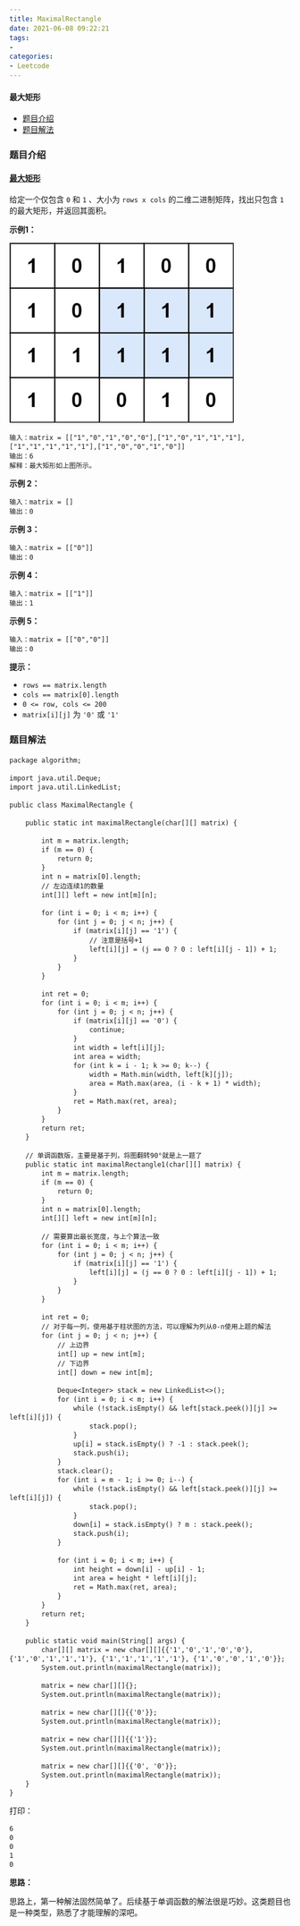 ```yaml
---
title: MaximalRectangle
date: 2021-06-08 09:22:21
tags:
- 
categories:
- Leetcode 
---
```




#### 最大矩形

- [题目介绍](https://yangtzeshore.github.io/2021/06/08/MaximalRectangle/#题目介绍)
- [题目解法](https://yangtzeshore.github.io/2021/06/08/MaximalRectangle/#题目解法)

### 题目介绍

#### [最大矩形](https://leetcode-cn.com/problems/maximal-rectangle/)

给定一个仅包含 `0` 和 `1` 、大小为 `rows x cols` 的二维二进制矩阵，找出只包含 `1` 的最大矩形，并返回其面积。

**示例1：**

![img](https://raw.githubusercontent.com/yangtzeshore/images/main/Leetcode/maximal.jpg)

```
输入：matrix = [["1","0","1","0","0"],["1","0","1","1","1"],["1","1","1","1","1"],["1","0","0","1","0"]]
输出：6
解释：最大矩形如上图所示。
```

**示例 2：**

```
输入：matrix = []
输出：0
```

**示例 3：**

```
输入：matrix = [["0"]]
输出：0
```

**示例 4：**

```
输入：matrix = [["1"]]
输出：1
```

**示例 5：**

```
输入：matrix = [["0","0"]]
输出：0
```

**提示：**

- `rows == matrix.length`
- `cols == matrix[0].length`
- `0 <= row, cols <= 200`
- `matrix[i][j]` 为 `'0'` 或 `'1'`

### 题目解法

```
package algorithm;

import java.util.Deque;
import java.util.LinkedList;

public class MaximalRectangle {

    public static int maximalRectangle(char[][] matrix) {

        int m = matrix.length;
        if (m == 0) {
            return 0;
        }
        int n = matrix[0].length;
        // 左边连续1的数量
        int[][] left = new int[m][n];

        for (int i = 0; i < m; i++) {
            for (int j = 0; j < n; j++) {
                if (matrix[i][j] == '1') {
                    // 注意是括号+1
                    left[i][j] = (j == 0 ? 0 : left[i][j - 1]) + 1;
                }
            }
        }

        int ret = 0;
        for (int i = 0; i < m; i++) {
            for (int j = 0; j < n; j++) {
                if (matrix[i][j] == '0') {
                    continue;
                }
                int width = left[i][j];
                int area = width;
                for (int k = i - 1; k >= 0; k--) {
                    width = Math.min(width, left[k][j]);
                    area = Math.max(area, (i - k + 1) * width);
                }
                ret = Math.max(ret, area);
            }
        }
        return ret;
    }

    // 单调函数版，主要是基于列，将图翻转90°就是上一题了
    public static int maximalRectangle1(char[][] matrix) {
        int m = matrix.length;
        if (m == 0) {
            return 0;
        }
        int n = matrix[0].length;
        int[][] left = new int[m][n];

        // 需要算出最长宽度，与上个算法一致
        for (int i = 0; i < m; i++) {
            for (int j = 0; j < n; j++) {
                if (matrix[i][j] == '1') {
                    left[i][j] = (j == 0 ? 0 : left[i][j - 1]) + 1;
                }
            }
        }

        int ret = 0;
        // 对于每一列，使用基于柱状图的方法，可以理解为列从0-n使用上题的解法
        for (int j = 0; j < n; j++) {
            // 上边界
            int[] up = new int[m];
            // 下边界
            int[] down = new int[m];

            Deque<Integer> stack = new LinkedList<>();
            for (int i = 0; i < m; i++) {
                while (!stack.isEmpty() && left[stack.peek()][j] >= left[i][j]) {
                    stack.pop();
                }
                up[i] = stack.isEmpty() ? -1 : stack.peek();
                stack.push(i);
            }
            stack.clear();
            for (int i = m - 1; i >= 0; i--) {
                while (!stack.isEmpty() && left[stack.peek()][j] >= left[i][j]) {
                    stack.pop();
                }
                down[i] = stack.isEmpty() ? m : stack.peek();
                stack.push(i);
            }

            for (int i = 0; i < m; i++) {
                int height = down[i] - up[i] - 1;
                int area = height * left[i][j];
                ret = Math.max(ret, area);
            }
        }
        return ret;
    }

    public static void main(String[] args) {
        char[][] matrix = new char[][]{{'1','0','1','0','0'}, {'1','0','1','1','1'}, {'1','1','1','1','1'}, {'1','0','0','1','0'}};
        System.out.println(maximalRectangle(matrix));

        matrix = new char[][]{};
        System.out.println(maximalRectangle(matrix));

        matrix = new char[][]{{'0'}};
        System.out.println(maximalRectangle(matrix));

        matrix = new char[][]{{'1'}};
        System.out.println(maximalRectangle(matrix));

        matrix = new char[][]{{'0', '0'}};
        System.out.println(maximalRectangle(matrix));
    }
}
```

打印：

```
6
0
0
1
0
```

**思路：**

思路上，第一种解法固然简单了。后续基于单调函数的解法很是巧妙。这类题目也是一种类型，熟悉了才能理解的深吧。